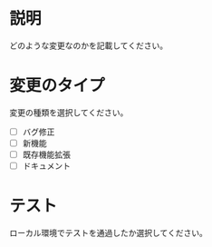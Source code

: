 # 説明
どのような変更なのかを記載してください。

# 変更のタイプ
変更の種類を選択してください。

- [ ] バグ修正
- [ ] 新機能
- [ ] 既存機能拡張
- [ ] ドキュメント

# テスト
ローカル環境でテストを通過したか選択してください。
